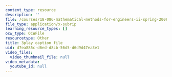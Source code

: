 ```yaml
---
content_type: resource
description: ''
file: /courses/18-086-mathematical-methods-for-engineers-ii-spring-2006/d7ea885cd6edd8cb56d5d6d9d47ea3e1_Y25UBGeu_2g.srt
file_type: application/x-subrip
learning_resource_types: []
ocw_type: OCWFile
resourcetype: Other
title: 3play caption file
uid: d7ea885c-d6ed-d8cb-56d5-d6d9d47ea3e1
video_files:
  video_thumbnail_file: null
video_metadata:
  youtube_id: null
---
```

